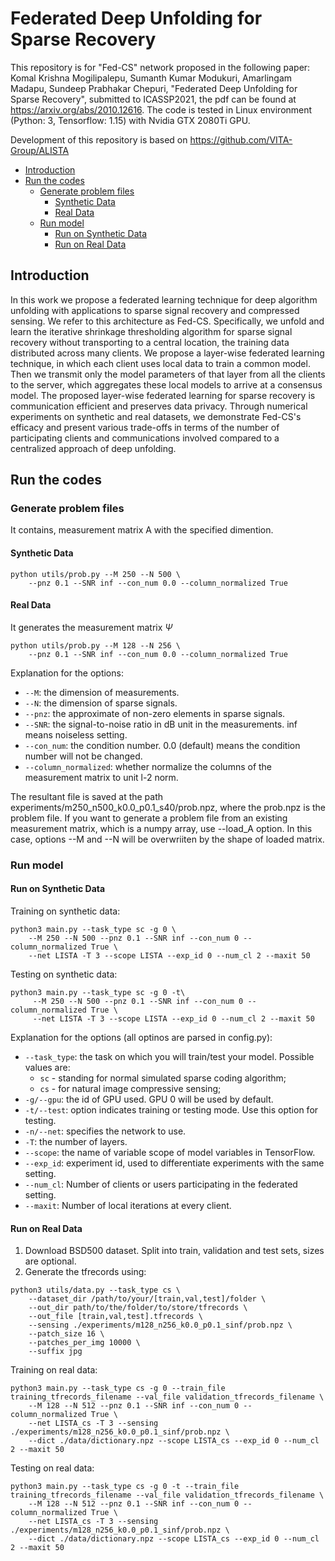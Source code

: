 # Federated Deep Unfolding for Sparse Recovery
This repository is for "Fed-CS" network proposed in the following paper:
Komal Krishna Mogilipalepu, Sumanth Kumar Modukuri, Amarlingam Madapu, Sundeep Prabhakar Chepuri, "Federated Deep Unfolding for Sparse Recovery", submitted to ICASSP2021, the pdf can be found at https://arxiv.org/abs/2010.12616.
The code is tested in Linux environment (Python: 3, Tensorflow: 1.15) with Nvidia GTX 2080Ti GPU.

Development of this repository is based on https://github.com/VITA-Group/ALISTA

* [Introduction](#introduction)
* [Run the codes](#run-the-codes)
	* [Generate problem files](#generate-problem-files)
		* [Synthetic Data](#synthetic-data)
		* [Real Data](#real-data)
	* [Run model](#Run-model)
		* [Run on Synthetic Data](#run-on-synthetic-data)
		* [Run on Real Data](#run-on-real-data)

## Introduction
In this work we propose a federated learning technique for deep algorithm unfolding with applications to sparse signal recovery and compressed sensing. We refer to this architecture as Fed-CS. Specifically, we unfold and learn the iterative shrinkage thresholding algorithm for sparse signal recovery without transporting to a central location, the training data distributed across many clients. We propose a layer-wise federated learning technique, in which each client uses local data to train a common model. Then we transmit only the model parameters of that layer from all the clients to the server, which aggregates these local models to arrive at a consensus model. The proposed layer-wise federated learning for sparse recovery is communication efficient and preserves data privacy. Through numerical experiments on synthetic and real datasets, we demonstrate Fed-CS's efficacy and present various trade-offs in terms of the number of participating clients and communications involved compared to a centralized approach of deep unfolding. 

## Run the codes

### Generate problem files

It contains, measurement matrix A with the specified dimention.
    
#### Synthetic Data
```
python utils/prob.py --M 250 --N 500 \
    --pnz 0.1 --SNR inf --con_num 0.0 --column_normalized True
```
#### Real Data

It generates the measurement matrix $\Psi$
```
python utils/prob.py --M 128 --N 256 \
	--pnz 0.1 --SNR inf --con_num 0.0 --column_normalized True
```
Explanation for the options:

* `--M`: the dimension of measurements.
* `--N`: the dimension of sparse signals.
* `--pnz`: the approximate of non-zero elements in sparse signals.
* `--SNR`: the signal-to-noise ratio in dB unit in the measurements. inf means noiseless setting.
* `--con_num`: the condition number. 0.0 (default) means the condition number will not be changed.
* `--column_normalized`: whether normalize the columns of the measurement matrix to unit l-2 norm.

The resultant file is saved at the path experiments/m250_n500_k0.0_p0.1_s40/prob.npz, where the prob.npz is the problem file. If you want to generate a problem file from an existing measurement matrix, which is a numpy array, use --load_A option. In this case, options --M and --N will be overwriiten by the shape of loaded matrix.

### Run model

#### Run on Synthetic Data
Training on synthetic data:
```
python3 main.py --task_type sc -g 0 \
    --M 250 --N 500 --pnz 0.1 --SNR inf --con_num 0 --column_normalized True \
    --net LISTA -T 3 --scope LISTA --exp_id 0 --num_cl 2 --maxit 50
```
Testing on synthetic data:
```
python3 main.py --task_type sc -g 0 -t\
     --M 250 --N 500 --pnz 0.1 --SNR inf --con_num 0 --column_normalized True \
     --net LISTA -T 3 --scope LISTA --exp_id 0 --num_cl 2 --maxit 50
```
Explanation for the options (all optinos are parsed in config.py):

* `--task_type`: the task on which you will train/test your model. Possible values are:
    * `sc` - standing for normal simulated sparse coding algorithm;
    * `cs` - for natural image compressive sensing;
* `-g/--gpu`: the id of GPU used. GPU 0 will be used by default.
* `-t/--test`: option indicates training or testing mode. Use this option for testing.
* `-n/--net`: specifies the network to use.
* `-T`: the number of layers.
* `--scope`: the name of variable scope of model variables in TensorFlow.
* `--exp_id`: experiment id, used to differentiate experiments with the same setting.  
* `--num_cl`: Number of clients or users participating in the federated setting.
* `--maxit`: Number of local iterations at every client.
            
#### Run on Real Data

1. Download BSD500 dataset. Split into train, validation and test sets, sizes are optional.
2. Generate the tfrecords using:
```
python3 utils/data.py --task_type cs \
    --dataset_dir /path/to/your/[train,val,test]/folder \
    --out_dir path/to/the/folder/to/store/tfrecords \
    --out_file [train,val,test].tfrecords \
    --sensing ./experiments/m128_n256_k0.0_p0.1_sinf/prob.npz \
    --patch_size 16 \
    --patches_per_img 10000 \
    --suffix jpg
```
Training on real data:
```
python3 main.py --task_type cs -g 0 --train_file training_tfrecords_filename --val_file validation_tfrecords_filename \
    --M 128 --N 512 --pnz 0.1 --SNR inf --con_num 0 --column_normalized True \
    --net LISTA_cs -T 3 --sensing ./experiments/m128_n256_k0.0_p0.1_sinf/prob.npz \
    --dict ./data/dictionary.npz --scope LISTA_cs --exp_id 0 --num_cl 2 --maxit 50
```
Testing on real data:
```
python3 main.py --task_type cs -g 0 -t --train_file training_tfrecords_filename --val_file validation_tfrecords_filename \
    --M 128 --N 512 --pnz 0.1 --SNR inf --con_num 0 --column_normalized True \
    --net LISTA_cs -T 3 --sensing ./experiments/m128_n256_k0.0_p0.1_sinf/prob.npz \
    --dict ./data/dictionary.npz --scope LISTA_cs --exp_id 0 --num_cl 2 --maxit 50
```
